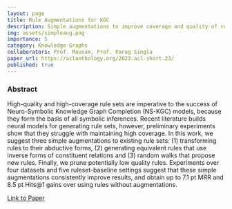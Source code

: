 ```yaml
---
layout: page
title: Rule Augmentations for KGC
description: Simple augmentations to improve coverage and quality of rule sets for Neuro-Symbolic Knowledge Graph Completion
img: assets/simpleaug.png
importance: 5
category: Knowledge Graphs
collaborators: Prof. Mausam, Prof. Parag Singla
paper_url: https://aclanthology.org/2023.acl-short.23/
published: true
---
```


### Abstract

High-quality and high-coverage rule sets are imperative to the success of Neuro-Symbolic Knowledge Graph Completion (NS-KGC) models, because they form the basis of all symbolic inferences. Recent literature builds neural models for generating rule sets, however, preliminary experiments show that they struggle with maintaining high coverage. In this work, we suggest three simple augmentations to existing rule sets: (1) transforming rules to their abductive forms, (2) generating equivalent rules that use inverse forms of constituent relations and (3) random walks that propose new rules. Finally, we prune potentially low quality rules. Experiments over four datasets and five ruleset-baseline settings suggest that these simple augmentations consistently improve results, and obtain up to 7.1 pt MRR and 8.5 pt Hits@1 gains over using rules without augmentations.

[Link to Paper](https://aclanthology.org/2023.acl-short.23/)
